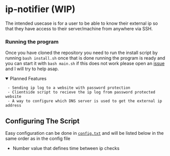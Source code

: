 # ip-notifier (WIP)
The intended usecase is for a user to be able to know their external ip so that they have access to their server/machine from anywhere via SSH.

### Running the program
Once you have cloned the repository you need to run the install script by running `bash install.sh` once that is done running the program is ready and you can start it with `bash main.sh` if this does not work please open an [issue](https://github.com/Squibid/ip-notifier/issues) and I will try to help asap.

<details open><summary> Planned Features </summary>
  
```
 - Sending ip log to a website with password protection
 - Clientside script to recieve the ip log from password protected website
 - A way to configure which DNS server is used to get the external ip address
```
</details>


## Configuring The Script
Easy configuration can be done in [`config.txt`](https://github.com/Squibid/ip-notifier/blob/ec48883567ee190247fa0e8838e4754c10455481/config.txt) and will be listed below in the same order as in the config file
* Number value that defines time between ip checks
